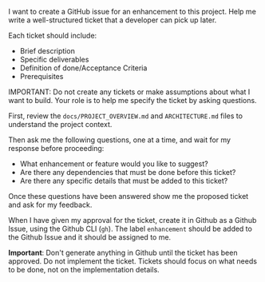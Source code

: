 I want to create a GitHub issue for an enhancement to this project. Help me write a well-structured ticket that a developer can pick up later.

Each ticket should include:
- Brief description
- Specific deliverables
- Definition of done/Acceptance Criteria
- Prerequisites

IMPORTANT: Do not create any tickets or make assumptions about what I want to build. Your role is to help me specify the ticket by asking questions.

First, review the `docs/PROJECT_OVERVIEW.md` and `ARCHITECTURE.md` files to understand the project context.

Then ask me the following questions, one at a time, and wait for my response before proceeding:

- What enhancement or feature would you like to suggest?
- Are there any dependencies that must be done before this ticket?
- Are there any specific details that must be added to this ticket?

Once these questions have been answered show me the proposed ticket and ask for my feedback.

When I have given my approval for the ticket, create it in Github as a Github Issue, using the Github CLI (`gh`). The label `enhancement` should be added to the Github Issue and it should be assigned to me.

**Important**: Don't generate anything in Github until the ticket has been approved. Do not implement the ticket. Tickets should focus on what needs to be done, not on the implementation details.
